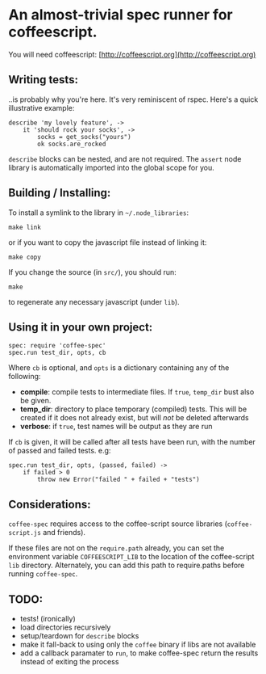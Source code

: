 # An almost-trivial spec runner for coffeescript.

You will need coffeescript: [http://coffeescript.org](http://coffeescript.org)

## Writing tests:

..is probably why you're here. It's very reminiscent of rspec. Here's a quick illustrative example:

	describe 'my lovely feature', ->
		it 'should rock your socks', ->
			socks = get_socks("yours")
			ok socks.are_rocked

`describe` blocks can be nested, and are not required. The `assert` node library is automatically imported into the global scope for you.

## Building / Installing:

To install a symlink to the library in `~/.node_libraries`:

	make link

or if you want to copy the javascript file instead of linking it:

	make copy

If you change the source (in `src/`), you should run:

	make

to regenerate any necessary javascript (under `lib`).


## Using it in your own project:

	spec: require 'coffee-spec'
	spec.run test_dir, opts, cb

Where `cb` is optional, and `opts` is a dictionary containing any of the following:

 - **compile**: compile tests to intermediate files. If `true`, `temp_dir` bust also be given.
 - **temp\_dir**: directory to place temporary (compiled) tests. This will be created if it does not
   already exist, but will *not* be deleted afterwards
 - **verbose**: if `true`, test names will be output as they are run

If `cb` is given, it will be called after all tests have been run, with the number of passed and failed tests. e.g:

	spec.run test_dir, opts, (passed, failed) ->
		if failed > 0
			throw new Error("failed " + failed + "tests")

## Considerations:

`coffee-spec` requires access to the coffee-script source libraries (`coffee-script.js` and friends).

If these files are not on the `require.path` already, you can set the environment variable `COFFEESCRIPT_LIB` to the location of the coffee-script `lib` directory.
Alternately, you can add this path to require.paths before running `coffee-spec`.

## TODO:

- tests! (ironically)
- load directories recursively
- setup/teardown for `describe` blocks
- make it fall-back to using only the `coffee` binary if libs are not available
- add a callback paramater to `run`, to make coffee-spec return the results instead of exiting the process

